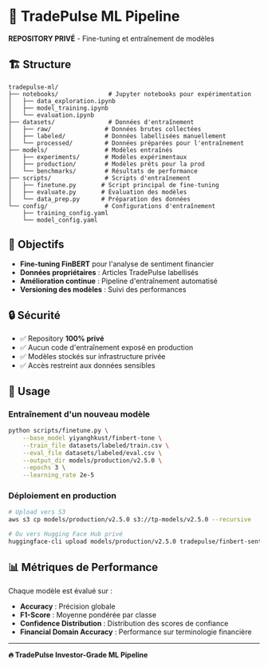 # 🤖 TradePulse ML Pipeline

**REPOSITORY PRIVÉ** - Fine-tuning et entraînement de modèles

## 🏗️ Structure

```
tradepulse-ml/
├── notebooks/              # Jupyter notebooks pour expérimentation
│   ├── data_exploration.ipynb
│   ├── model_training.ipynb
│   └── evaluation.ipynb
├── datasets/               # Données d'entraînement
│   ├── raw/               # Données brutes collectées
│   ├── labeled/           # Données labellisées manuellement
│   └── processed/         # Données préparées pour l'entraînement
├── models/                # Modèles entraînés
│   ├── experiments/       # Modèles expérimentaux
│   ├── production/        # Modèles prêts pour la prod
│   └── benchmarks/        # Résultats de performance
├── scripts/               # Scripts d'entraînement
│   ├── finetune.py       # Script principal de fine-tuning
│   ├── evaluate.py       # Évaluation des modèles
│   └── data_prep.py      # Préparation des données
└── config/                # Configurations d'entraînement
    ├── training_config.yaml
    └── model_config.yaml
```

## 🎯 Objectifs

- **Fine-tuning FinBERT** pour l'analyse de sentiment financier
- **Données propriétaires** : Articles TradePulse labellisés
- **Amélioration continue** : Pipeline d'entraînement automatisé
- **Versioning des modèles** : Suivi des performances

## 🔒 Sécurité

- ✅ Repository **100% privé**
- ✅ Aucun code d'entraînement exposé en production
- ✅ Modèles stockés sur infrastructure privée
- ✅ Accès restreint aux données sensibles

## 🚀 Usage

### Entraînement d'un nouveau modèle
```bash
python scripts/finetune.py \
    --base_model yiyanghkust/finbert-tone \
    --train_file datasets/labeled/train.csv \
    --eval_file datasets/labeled/eval.csv \
    --output_dir models/production/v2.5.0 \
    --epochs 3 \
    --learning_rate 2e-5
```

### Déploiement en production
```bash
# Upload vers S3
aws s3 cp models/production/v2.5.0 s3://tp-models/v2.5.0 --recursive

# Ou vers Hugging Face Hub privé
huggingface-cli upload models/production/v2.5.0 tradepulse/finbert-sentiment-v2.5.0 --private
```

## 📊 Métriques de Performance

Chaque modèle est évalué sur :
- **Accuracy** : Précision globale
- **F1-Score** : Moyenne pondérée par classe
- **Confidence Distribution** : Distribution des scores de confiance
- **Financial Domain Accuracy** : Performance sur terminologie financière

---

**🔥 TradePulse Investor-Grade ML Pipeline**
